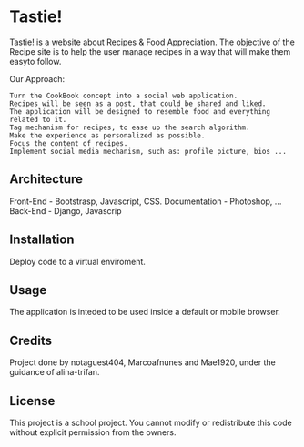 # Tastie!

Tastie! is a website about Recipes &amp; Food Appreciation. The objective of the Recipe site is to help the user manage recipes in a way that will make them easyto follow.

Our Approach:

    Turn the CookBook concept into a social web application.
    Recipes will be seen as a post, that could be shared and liked.
    The application will be designed to resemble food and everything related to it.
    Tag mechanism for recipes, to ease up the search algorithm.
    Make the experience as personalized as possible.
    Focus the content of recipes.
    Implement social media mechanism, such as: profile picture, bios ...


## Architecture
Front-End - Bootstrasp, Javascript, CSS.
Documentation - Photoshop, ...
Back-End - Django, Javascrip

## Installation
Deploy code to a virtual enviroment.

## Usage
The application is inteded to be used inside a default or mobile browser.

## Credits
Project done by notaguest404, Marcoafnunes and Mae1920, under the guidance of alina-trifan.

## License 
This project is a school project. You cannot modify or redistribute this code without explicit permission from the owners.
